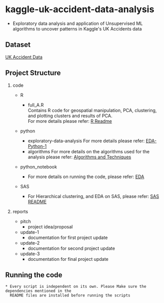 # kaggle-uk-accident-data-analysis


* Exploratory data analysis and application of Unsupervised ML algorithms to uncover patterns in Kaggle's UK Accidents data
  	      
## Dataset
	
 [UK Accident Data](https://www.kaggle.com/daveianhickey/2000-16-traffic-flow-england-scotland-wales)

## Project Structure
   	   
1. code  
    * R  
      - full_A.R  
      	  Contains R code for geospatial manipulation, PCA, clustering, and plotting clusters and results of PCA.  
	  For more details please refer: [R Readme](https://github.com/srjit/kaggle-uk-accident-data-analysis/blob/master/code/R/readme.md)  

   * python  
      - exploratory-data-analysis
          For more details please refer: [EDA-Python-1](code/python/exploratory-data-analysis/README.md)
      - algorithms
          For more details on the algorithms used for the analysis please refer: [Algorithms and Techniques](code/python/algorithms/README.md)

    * python_notebook
      - For more details on running the code, please refer: [EDA](https://github.com/srjit/kaggle-uk-accident-data-analysis/blob/master/code/python_notebook/README.md)
	
    * SAS
      - For Hierarchical clustering, and EDA on SAS, please refer: [SAS README](https://github.com/srjit/kaggle-uk-accident-data-analysis/blob/master/code/SAS/README.md)

2. reports
	
    * pitch
      - project idea/proposal
    * update-1  
      - documentation for first project update   
    * update-2  
      - documentation for second project update  
    * update-3  
      - documentation for final project update  

## Running the code

    * Every script is independent on its own. Please Make sure the dependencies mentioned in the
      README files are installed before running the scripts
   	   